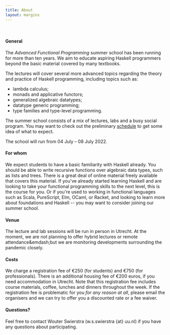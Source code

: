 ```yaml
---
title: About
layout: margins
---
```


&nbsp;

#### General

The *Advanced Functional Programming* summer school has been running
for more than ten years. We aim to educate aspiring Haskell
programmers beyond the basic material covered by many textbooks.

The lectures will cover several more advanced topics regarding the
theory and practice of Haskell programming, including topics such as:

* lambda calculus;
* monads and applicative functors;
* generalized algebraic datatypes;
* datatype generic programming;
* type families and type-level programming.

The summer school consists of a mix of lectures, labs and a busy
social program. You may want to check out the preliminary
[schedule](schedule.html) to get some idea of what to expect.

The school will run from 04 July &ndash; 08 July 2022.

#### For whom

We expect students to have a basic familiarity with Haskell
already. You should be able to write recursive functions over
algebraic data types, such as lists and trees. There is a great deal
of online material freely available that covers this material. If
you've already started learning Haskell and are looking to take your
functional programming skills to the next level, this is the course
for you. Or if you're used to working in functional languages such as
Scala, PureScript, Elm, OCaml, or Racket, and looking to learn more
about foundations and Haskell -- you may want to consider joining our
summer school.

#### Venue

The lecture and lab sessions will be run in person in Utrecht. At the
moment, we are not planning to offer hybrid lectures or remote
attendance&emdash;but we are monitoring developments surrounding the
pandemic closely.


#### Costs

We charge a registration fee of €250 (for students) and €750 (for
professionals). There is an additional housing fee of €200 euros, if
you need accommodation in Utrecht. Note that this registration fee
includes course materials, coffee, lunches and dinners throughout the
week. If the registration fee is problematic for you *for any reason
at all*, please email the organisers and we can try to offer you a
discounted rate or a fee waiver.

#### Questions?

Feel free to contact Wouter Swierstra (w.s.swierstra {at} uu.nl) if
you have any questions about participating.



<!-- #### Sponsorship -->

<!-- We gratefully acknowledge Standard Chartered Bank and Jane Street -->
<!-- Capital for their sponsorship. -->

<!-- <div style="text-align:center"> -->

<!-- <img width="200" src="img/standard-chartered.png"/> -->

<!-- &nbsp; &nbsp; &nbsp; -->

<!-- <img width="200" src="img/jane-street.png"/> -->

<!-- &nbsp; &nbsp; &nbsp; -->

<!-- <img width="200" src="img/logo-tweag.svg"/> -->

<!-- </div> -->
